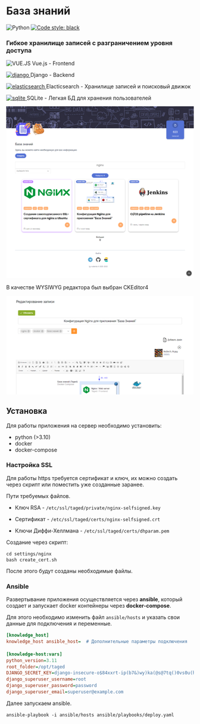 # База знаний

![Python](https://img.shields.io/badge/python-3.10+-blue.svg)
[![Code style: black](https://img.shields.io/badge/code_style-black-black.svg)](https://github.com/psf/black)


### Гибкое хранилище записей с разграничением уровня доступа

<p>
<img style="vertical-align: center;" src="https://www.vectorlogo.zone/logos/vuejs/vuejs-icon.svg" alt="VUE.JS" width="40" height="40"/>
Vue.js - Frontend
</p>

<p>
<a href="https://www.djangoproject.com/" target="_blank" rel="noreferrer"> 
<img src="https://cdn.worldvectorlogo.com/logos/django.svg" alt="django" width="40" height="40"/> 
</a>
Django - Backend
</p>

<p>
<a href="https://www.elastic.co/elasticsearch/" target="_blank" rel="noreferrer">
<img src="https://static-www.elastic.co/v3/assets/bltefdd0b53724fa2ce/blt36f2da8d650732a0/5d0823c3d8ff351753cbc99f/logo-elasticsearch-32-color.svg"
    alt="elasticsearch" width="40" height="40"/>
</a>
Elacticsearch - Хранилище записей и поисковый движок
</p>
<p>
<a href="https://www.sqlite.org/" target="_blank" rel="noreferrer">
<img src="https://www.vectorlogo.zone/logos/sqlite/sqlite-icon.svg" alt="sqlite" width="40" height="40"/>
</a>
SQLite - Легкая БД для хранения пользователей
</p>


![](static/images/img_3.png)


В качестве WYSIWYG редактора был выбран CKEditor4

![](static/images/img_2.png)

## Установка

Для работы приложения на сервер необходимо установить: 
- python (>3.10)
- docker
- docker-compose

### Настройка SSL

Для работы https требуется сертификат и ключ, их можно создать через скрипт
или поместить уже созданные заранее.

Пути требуемых файлов.

- Ключ RSA - `/etc/ssl/taged/private/nginx-selfsigned.key`

- Сертификат - `/etc/ssl/taged/certs/nginx-selfsigned.crt`

- Ключи Диффи-Хеллмана - `/etc/ssl/taged/certs/dhparam.pem`

Создание через скрипт:

```shell
cd settings/nginx
bash create_cert.sh
```

После этого будут созданы необходимые файлы.

### Ansible

Развертывание приложения осуществляется через **ansible**, 
который создает и запускает docker контейнеры через **docker-compose**.

Для этого необходимо изменить файл `ansible/hosts` 
и указать свои данные для подключения и переменные.

```ini
[knowledge_host]
knowledge_host ansible_host=  # Дополнительные параметры подключения

[knowledge-host:vars]
python_version=3.11
root_folder=/opt/taged
DJANGO_SECRET_KEY=django-insecure-o$84xxrt-ip(b7&)wy)ka(@s@7tq()0vs0u(hu*mo7-^uvc_54
django_superuser_username=root
django_superuser_password=password
django_superuser_email=superuser@example.com
```

Далее запускаем ansible.

```shell
ansible-playbook -i ansible/hosts ansible/playbooks/deploy.yaml
```
